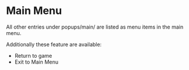 # Main Menu

All other entries under popups/main/ are listed as menu items in the main menu.

Additionally these feature are available:

- Return to game
- Exit to Main Menu
